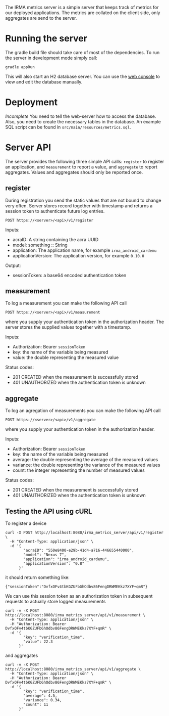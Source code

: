 The IRMA metrics server is a simple server that keeps track of metrics for our deployed applications. The metrics are collated on the client side, only aggregates are send to the server.

# Running the server

The gradle build file should take care of most of the dependencies. To run the server in development mode simply call:

    gradle appRun

This will also start an H2 database server. You can use the [web console](http://localhost:8082/) to view and edit the database manually.

# Deployment

*Incomplete* You need to tell the web-server how to access the database. Also, you need to create the necessary tables in the database. An example SQL script can be found in `src/main/resources/metrics.sql`.

# Server API

The server provides the following three simple API calls: `register` to register an application, and `measurement` to report a value, and `aggregate` to report aggregates. Values and aggregates should only be reported once.

## register

During registration you send the static values that are not bound to change very often. Server stores record together with timestamp and returns a session token to authenticate future log entries.

    POST https://<server>/<api>/v1/register

Inputs:

 * acraID: A string containing the acra UUID
 * model: something :: String
 * application: The application name, for example `irma_android_cardemu`
 * applicationVersion: The application version, for example `0.10.0`

Output:

 * sessionToken: a base64 encoded authentication token

## measurement

To log a measurement you can make the following API call

    POST https://<server>/<api>/v1/measurement

where you supply your authentication token in the authorization header. The server stores the supplied values together with a timestamp.

Inputs:

 * Authorization: Bearer `sessionToken`
 * key: the name of the variable being measured
 * value: the double representing the measured value

Status codes:

 * 201 CREATED when the measurement is successfully stored
 * 401 UNAUTHORIZED when the authentication token is unknown

## aggregate

To log an agregation of measurements you can make the following API call

    POST https://<server>/<api>/v1/aggregate

where you supply your authentication token in the authorization header.

Inputs:

 * Authorization: Bearer `sessionToken`
 * key: the name of the variable being measured
 * average: the double representing the average of the measured values
 * variance: the double representing the variance of the measured values
 * count: the integer representing the number of measured values

Status codes:

 * 201 CREATED when the measurement is successfully stored
 * 401 UNAUTHORIZED when the authentication token is unknown

## Testing the API using cURL

To register a device

    curl -X POST http://localhost:8080/irma_metrics_server/api/v1/register \
      -H "Content-Type: application/json" \
      -d '{
            "acraID": "550e8400-e29b-41d4-a716-446655440000",
            "model": "Nexus 7",
            "application": "irma_android_cardemu",
            "applicationVersion": "0.8"
          }' 

it should return something like:

    {"sessionToken":"DvfxOFv4tbKGZUFbGhOdbv86FengDRWMEKkz7XYF+qmR"}

We can use this session token as an authorization token in subsequent requests to actually store logged measurements

    curl -v -X POST http://localhost:8080/irma_metrics_server/api/v1/measurement \
      -H "Content-Type: application/json" \
      -H "Authorization: Bearer DvfxOFv4tbKGZUFbGhOdbv86FengDRWMEKkz7XYF+qmR" \
      -d '{
            "key": "verification_time",
            "value": 22.3
          }'

and aggregates
    
    curl -v -X POST http://localhost:8080/irma_metrics_server/api/v1/aggregate \
      -H "Content-Type: application/json" \
      -H "Authorization: Bearer DvfxOFv4tbKGZUFbGhOdbv86FengDRWMEKkz7XYF+qmR" \
      -d '{
            "key": "verification_time",
            "average": 4.5,
            "variance": 0.34,
            "count": 11
          }'
